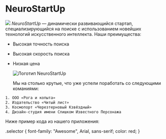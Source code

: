 # NeuroStartUp
![](https://netology-code.github.io/git-homeworks/introduction/assets/logo.png)
*NeuroStartUp* — динамически развивающийся стартап, специализирующийся на поиске с использованием новейших технологий искусственного интеллекта.
Наши преимущества:
* Высокая точность поиска
* Высокая скорость поиска
* Низкая цена
  

  ![Логотип NeuroStartUp](https://raw.githubusercontent.com/netology-code/git-homeworks/main/1_self/logo.png)

  Мы на столько крутые, что уже успели поработать со следующими команиями:
```css
1. ООО «Рога и копыта»
2. Издательство «Читый лист»
3. Космопорт «Черезтерновый Кзвёздный»
4. Дизайн-студия имени Слишком Известного Персонажа
```
Ниже пример кода из нашего приложения:

.selector {
  font-family: "Awesome", Arial, sans-serif;
  color: red;
}
